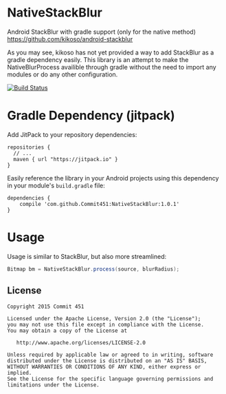# NativeStackBlur
Android StackBlur with gradle support (only for the native method) https://github.com/kikoso/android-stackblur

As you may see, kikoso has not yet provided a way to add StackBlur as a gradle dependency easily. This library is an attempt to make the NativeBlurProcess availible through gradle without the need to import any modules or do any other configuration.

[![Build Status](https://travis-ci.org/Commit451/NativeStackBlur.svg?branch=master)](https://travis-ci.org/Commit451/NativeStackBlur)

# Gradle Dependency (jitpack)

Add JitPack to your repository dependencies:
```Gradle
repositories {
  // ...
  maven { url "https://jitpack.io" }
}
```
Easily reference the library in your Android projects using this dependency in your module's `build.gradle` file:

```Gradle
dependencies {
    compile 'com.github.Commit451:NativeStackBlur:1.0.1'
}
```

# Usage
Usage is similar to StackBlur, but also more streamlined:

```java
Bitmap bm = NativeStackBlur.process(source, blurRadius);
```

License
--------

    Copyright 2015 Commit 451

    Licensed under the Apache License, Version 2.0 (the "License");
    you may not use this file except in compliance with the License.
    You may obtain a copy of the License at

       http://www.apache.org/licenses/LICENSE-2.0

    Unless required by applicable law or agreed to in writing, software
    distributed under the License is distributed on an "AS IS" BASIS,
    WITHOUT WARRANTIES OR CONDITIONS OF ANY KIND, either express or implied.
    See the License for the specific language governing permissions and
    limitations under the License.
